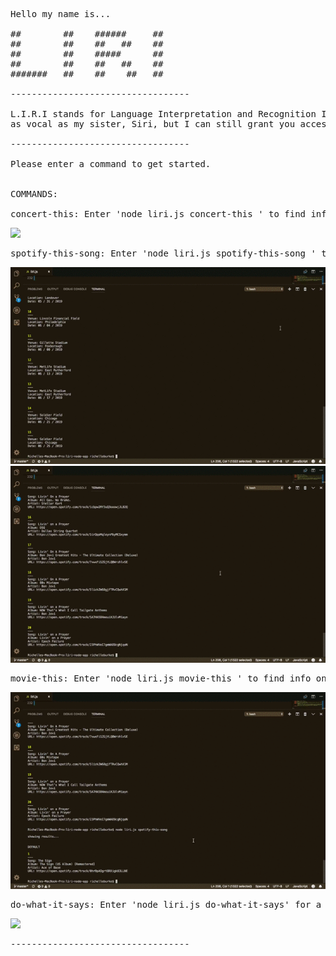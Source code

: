 <pre>Hello my name is...

##        ##    ######     ##
##        ##    ##   ##    ##
##        ##    #####      ##
##        ##    ##   ##    ##
#######   ##    ##    ##   ##

----------------------------------

L.I.R.I stands for Language Interpretation and Recognition Interface. I may not be 
as vocal as my sister, Siri, but I can still grant you access to a plethora of data.

----------------------------------

Please enter a command to get started.


COMMANDS:

concert-this: Enter 'node liri.js concert-this <band name>' to find info on bands playing near you.</pre>

![](./rm-gifs/liri-concert.gif)

<pre>spotify-this-song: Enter 'node liri.js spotify-this-song <song name>' to find spotify info on your favourite song.</pre>

![](./rm-gifs/liri-spotify.gif)
![](./rm-gifs/liri-spotify-default.gif)

<pre>movie-this: Enter 'node liri.js movie-this <movie name>' to find info on your a movie.</pre>

![](./rm-gifs/liri-movie.gif)

<pre>do-what-it-says: Enter 'node liri.js do-what-it-says' for a random command.</pre>

![](./rm-gifs/liri-do.gif)

<pre>----------------------------------</pre>